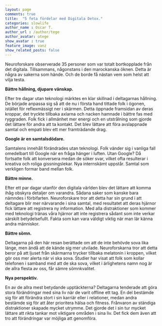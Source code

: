 ```yaml
---
layout: page
comments: true
title:  "5 feta fördelar med Digitala Detox."
categories: slowlife
author_name : Oscar T.
author_url : /author/tege
author_avatar: otege
show_avatar : true
feature_image: vanz
show_related_posts: false
---
```



Neuroforskare observerade 35 personer som var totalt bortkopplade från det digitala. Tillsammans, någonstans i den marockanska öknen. Detta är några av sakerna som hände. Och de borde få nästan vem som helst att vilja testa. 

**Bättre hållning, djupare vänskap.**

Efter tre dagar utan teknologi märktes en klar skillnad i deltagarnas hållning.
De började anpassa sig så att de nu i första hand tittade folk i ögonen, istället för reflexmässigt ner i skärmen.
Detta öppnade framsidan av deras kroppar, det tryckte tillbaka axlarna och nacken hamnade i bättre fas med ryggraden.
Folk fick i allmänhet mer energi och en utstrålning som gjorde det lättare för andra att ta kontakt.
Det blev lättare att föra avslappnade samtal och empati blev ett mer framträdande drag. 

**Google är en samtalsdödare.**

Samtalens innehåll förändrades utan teknologi. Folk vänder sig i vanliga fall omedelbart till Google när en fråga hänger i luften.
Utan Google? Då fortsatte  folk att konversera medan de söker svar, vilket
ofta resulterar i kreativa och roliga gissningslekar. Nya internskämt uppstår. 
Samtal som verkligen formar band mellan folk.

**Bättre minne.**

Efter ett par dagar utanför den digitala världen blev det lättare att komma ihåg obskyra detaljer om varandra. Sådana saker som kanske
bara nämndes i förbifarten. Neuroforskare tror att detta har sin grund i att deltagare blir mer närvarande i sina samtal,
med resultatet att deras hjärnor fick lättare att registrera ny information.
Med alla distraktioner som kommer med teknologi tränas våra hjärnor att inte registrera sådant som inte verkar särskilt
betydelsefullt. Fakta som kan vara väldigt viktig när man lär känna andra människor.

**Bättre sömn.**

Deltagarna på den här resan berättade om att de inte behövde sova lika länge, men ändå att de kände sig mer utvilade.
Neuroforskarna tror att detta beror på att ljuset från skärmarna trycker tillbaka melatonin i kroppen, vilket gör oss mer 
alerta när vi ska sova. Studier har visat att folk som kollar telefonen i samband med att de ska sova, vilket i ärlighetens 
namn nog är de allra flesta av oss, får sämre sömnkvalitet.

**Nya perspektiv.**

En av de allra mest betydande upptäckterna? Deltagarna tenderade att göra stora förändringar med sina liv när
de varit offline ett tag. En del bestämde sig för att förändra stort i sin karriär eller i relationer, medan andra
bestämde sig för att åter prioritera hälsa och fitness. Frånvaron av ständiga distraktioner skapade mycket utrymme. Det gjorde det i sin 
tur mycket lättare att rikta tankar mot viktigare områden i sina liv. Det fick dem även att tro att förändringar 
var möjliga att genomföra.
